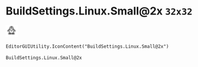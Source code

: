 # BuildSettings.Linux.Small@2x `32x32`
<img src="/img/BuildSettings.Linux.Small.png" width=32 height=32>

``` CSharp
EditorGUIUtility.IconContent("BuildSettings.Linux.Small@2x")
```
```
BuildSettings.Linux.Small@2x
```
